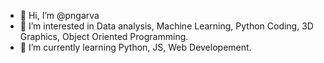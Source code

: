 - 👋 Hi, I’m @pngarva
- 👀 I’m interested in Data analysis, Machine Learning, Python Coding, 3D Graphics, Object Oriented Programming.
- 🌱 I’m currently learning Python, JS, Web Developement.


<!---
pngarva/pngarva is a ✨ special ✨ repository because its `README.md` (this file) appears on your GitHub profile.
You can click the Preview link to take a look at your changes.
--->
